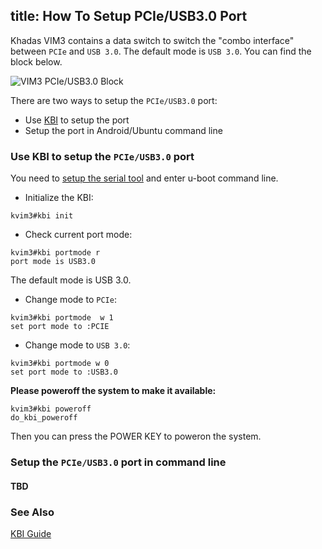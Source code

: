 title: How To Setup PCIe/USB3.0 Port
---

Khadas VIM3 contains a data switch to switch the "combo interface" between `PCIe` and `USB 3.0`. The default mode is `USB 3.0`.
You can find the block below.

![VIM3 PCIe/USB3.0 Block](/images/vim3/vim3_pcie_usb3_block.png)

There are two ways to setup the `PCIe/USB3.0` port:
* Use [KBI](/vim3/KbiGuidance.html) to setup the port
* Setup the port in Android/Ubuntu command line

### Use KBI to setup the `PCIe/USB3.0` port
You need to [setup the serial tool](/vim3/SetupSerialTool.html) and enter u-boot command line.

* Initialize the KBI:

```
kvim3#kbi init
```

* Check current port mode:

```
kvim3#kbi portmode r
port mode is USB3.0
```
The default mode is USB 3.0.

* Change mode to `PCIe`:

```
kvim3#kbi portmode  w 1
set port mode to :PCIE
```

* Change mode to `USB 3.0`:

```
kvim3#kbi portmode w 0
set port mode to :USB3.0
```

**Please poweroff the system to make it available:**

```
kvim3#kbi poweroff 
do_kbi_poweroff
```
Then you can press the POWER KEY to poweron the system.


### Setup the `PCIe/USB3.0` port in command line
#### TBD

### See Also
[KBI Guide](/vim3/KbiGuidance.html)
